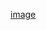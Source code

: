 [image](https://www.google.com/search?q=Nowruz&hl=en&sxsrf=APq-WBsg_gP2WKwIn1OFonJYK5XehivJ9g:1647758812638&tbm=isch&source=iu&ictx=1&vet=1&fir=7TZVeH0DkdVVmM%252C3QMo3sIGBN0yBM%252C_%253BSgDFHX_iePGJDM%252CSlhTRislnXquQM%252C_%253B9SgiHhtIbM6hsM%252CgGImTXHd3FIKoM%252C_%253BtjgklwnWvTwnRM%252C45wCpCbROlX8vM%252C_&usg=AI4_-kSQdTcx3QBIISJBFwLglb4DryWpAg&sa=X&ved=2ahUKEwinps_1i9T2AhV0T2wGHQTEA90Q_h16BAgwEAE#imgrc=SgDFHX_iePGJDM)
